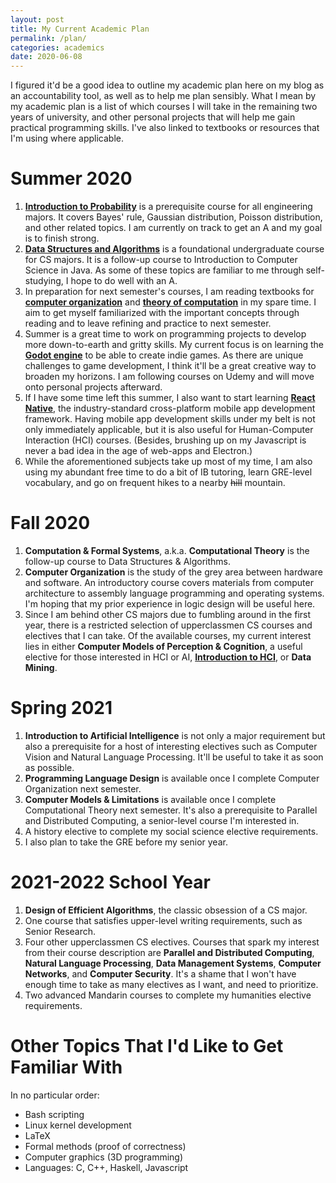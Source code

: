 ```yaml
---
layout: post
title: My Current Academic Plan
permalink: /plan/
categories: academics
date: 2020-06-08
---
```


I figured it'd be a good idea to outline my academic plan here on my blog as an accountability tool, as well as to help me plan sensibly. What I mean by my academic plan is a list of which courses I will take in the remaining two years of university, and other personal projects that will help me gain practical programming skills. I've also linked to textbooks or resources that I'm using where applicable.

# Summer 2020

1. [**Introduction to Probability**](https://www.amazon.com/Introduction-Probability-Cambridge-Mathematical-Textbooks/dp/1108415857/ref=sr_1_3?dchild=1&keywords=introduction+to+probability&qid=1591619959&sr=8-3) is a prerequisite course for all engineering majors. It covers Bayes' rule, Gaussian distribution, Poisson distribution, and other related topics. I am currently on track to get an A and my goal is to finish strong.
2. [**Data Structures and Algorithms**](https://www.amazon.com/Algorithms-4th-Robert-Sedgewick/dp/032157351X/ref=sr_1_1?dchild=1&keywords=algorithms+4&qid=1591619978&sr=8-1) is a foundational undergraduate course for CS majors. It is a follow-up course to Introduction to Computer Science in Java. As some of these topics are familiar to me through self-studying, I hope to do well with an A.
3. In preparation for next semester's courses, I am reading textbooks for [**computer organization**](https://www.amazon.com/Computer-Organization-Design-RISC-V-Architecture/dp/0128122757/ref=sr_1_2?dchild=1&keywords=Computer+Organization+and+Design%3A+The+Hardware%2FSoftware+Interface&qid=1591619514&s=books&sr=1-2) and [**theory of computation**](https://www.amazon.com/Introduction-Theory-Computation-Michael-2012-06-27/dp/B01N6KSRKJ/ref=sr_1_1?dchild=1&keywords=Computational+Introduction+to+the+Theory+of+Computation&qid=1591619546&s=books&sr=1-1) in my spare time. I aim to get myself familiarized with the important concepts through reading and to leave refining and practice to next semester.
4. Summer is a great time to work on programming projects to develop more down-to-earth and gritty skills. My current focus is on learning the [**Godot engine**](https://www.udemy.com/course/godot/) to be able to create indie games. As there are unique challenges to game development, I think it'll be a great creative way to broaden my horizons. I am following courses on Udemy and will move onto personal projects afterward.
5. If I have some time left this summer, I also want to start learning [**React Native**](https://www.udemy.com/course/the-complete-react-native-and-redux-course/), the industry-standard cross-platform mobile app development framework. Having mobile app development skills under my belt is not only immediately applicable, but it is also useful for Human-Computer Interaction (HCI) courses. (Besides, brushing up on my Javascript is never a bad idea in the age of web-apps and Electron.)
6. While the aforementioned subjects take up most of my time, I am also using my abundant free time to do a bit of IB tutoring, learn GRE-level vocabulary, and go on frequent hikes to a nearby ~~hill~~ mountain.

# Fall 2020

1. **Computation & Formal Systems**, a.k.a. **Computational Theory** is the follow-up course to Data Structures & Algorithms.
2. **Computer Organization** is the study of the grey area between hardware and software. An introductory course covers materials from computer architecture to assembly language programming and operating systems. I'm hoping that my prior experience in logic design will be useful here.
3. Since I am behind other CS majors due to fumbling around in the first year, there is a restricted selection of upperclassmen CS courses and electives that I can take. Of the available courses, my current interest lies in either **Computer Models of Perception & Cognition**, a useful elective for those interested in HCI or AI, [**Introduction to HCI**](https://www.amazon.com/Human-Computer-Interaction-Empirical-Research-Perspective-ebook/dp/B00AZW5SF0/ref=sr_1_2?dchild=1&keywords=human+computer+interaction&qid=1591620247&sr=8-2), or **Data Mining**.

# Spring 2021

1. **Introduction to Artificial Intelligence** is not only a major requirement but also a prerequisite for a host of interesting electives such as Computer Vision and Natural Language Processing. It'll be useful to take it as soon as possible.
2. **Programming Language Design** is available once I complete Computer Organization next semester.
3. **Computer Models & Limitations** is available once I complete Computational Theory next semester. It's also a prerequisite to Parallel and Distributed Computing, a senior-level course I'm interested in.
4. A history elective to complete my social science elective requirements.
5. I also plan to take the GRE before my senior year.

# 2021-2022 School Year

1. **Design of Efficient Algorithms**, the classic obsession of a CS major.
2. One course that satisfies upper-level writing requirements, such as Senior Research.
3. Four other upperclassmen CS electives. Courses that spark my interest from their course description are **Parallel and Distributed Computing**, **Natural Language Processing**, **Data Management Systems**, **Computer Networks**, and **Computer Security**. It's a shame that I won't have enough time to take as many electives as I want, and need to prioritize.
4. Two advanced Mandarin courses to complete my humanities elective requirements.

# Other Topics That I'd Like to Get Familiar With

In no particular order:

* Bash scripting
* Linux kernel development
* LaTeX
* Formal methods (proof of correctness)
* Computer graphics (3D programming)
* Languages: C, C++, Haskell, Javascript
